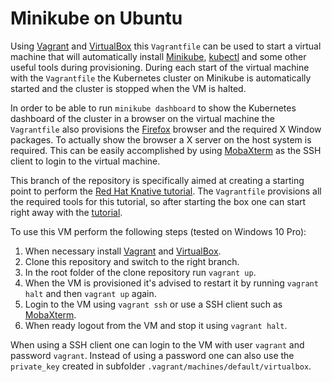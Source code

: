 # Minikube on Ubuntu

Using [Vagrant](https://www.vagrantup.com/) and [VirtualBox](https://www.virtualbox.org/) this `Vagrantfile` can be used to start a virtual machine that will automatically install [Minikube](https://kubernetes.io/docs/tutorials/hello-minikube/), [kubectl](https://kubernetes.io/docs/reference/kubectl/overview/) and some other useful tools during provisioning. During each start of the virtual machine with the `Vagrantfile` the Kubernetes cluster on Minikube is automatically started and the cluster is stopped when the VM is halted.

In order to be able to run `minikube dashboard` to show the Kubernetes dashboard of the cluster in a browser on the virtual machine the `Vagrantfile` also provisions the [Firefox](https://www.mozilla.org/firefox) browser and the required X Window packages. To actually show the browser a X server on the host system is required. This can be easily accomplished by using [MobaXterm](https://mobaxterm.mobatek.net/) as the SSH client to login to the virtual machine.

This branch of the repository is specifically aimed at creating a starting point to perform the [Red Hat Knative tutorial](https://redhat-developer-demos.github.io/knative-tutorial/knative-tutorial/0.7.x/index.html). The `Vagrantfile` provisions all the required tools for this tutorial, so after starting the box one can start right away with the [tutorial](https://redhat-developer-demos.github.io/knative-tutorial/knative-tutorial-basics/0.7.x/01-setup.html#download-tutorial-sources).

To use this VM perform the following steps (tested on Windows 10 Pro):

1. When necessary install [Vagrant](https://www.vagrantup.com/) and [VirtualBox](https://www.virtualbox.org/).
2. Clone this repository and switch to the right branch.
3. In the root folder of the clone repository run `vagrant up`.
4. When the VM is provisioned it's advised to restart it by running `vagrant halt` and then `vagrant up` again.
5. Login to the VM using `vagrant ssh` or use a SSH client such as [MobaXterm](https://mobaxterm.mobatek.net/).
6. When ready logout from the VM and stop it using `vagrant halt`.

When using a SSH client one can login to the VM with user `vagrant` and password `vagrant`. Instead of using a password one can also use the `private_key` created in subfolder `.vagrant/machines/default/virtualbox`.